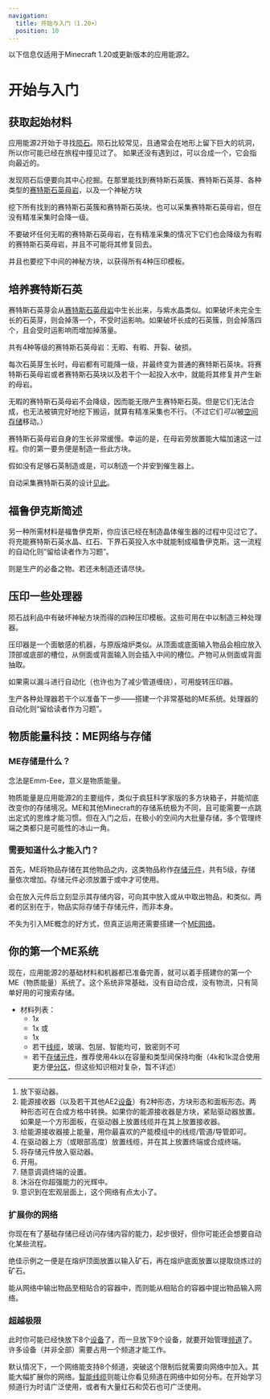 ```yaml
---
navigation:
  title: 开始与入门（1.20+）
  position: 10
---
```


<div class="notification is-info">
  以下信息仅适用于Minecraft 1.20或更新版本的应用能源2。
</div>

# 开始与入门

## 获取起始材料

<GameScene zoom="4" background="transparent">
  <ImportStructure src="assets/assemblies/meteor_interior.snbt" />
</GameScene>

应用能源2开始于寻找[陨石](ae2-mechanics/meteorites.md)。陨石比较常见，且通常会在地形上留下巨大的坑洞，所以你可能已经在旅程中撞见过了。
如果还没有遇到过，可以合成一个<ItemLink id="meteorite_compass" />，它会指向最近的<ItemLink id="mysterious_cube" />。

发现陨石后便要向其中心挖掘。在那里能找到赛特斯石英簇、赛特斯石英芽、各种类型的[赛特斯石英母岩](items-blocks-machines/budding_certus.md)，以及一个神秘方块

挖下所有找到的赛特斯石英簇和赛特斯石英块。也可以采集赛特斯石英母岩，但在没有精准采集时会降一级。

不要破坏任何无暇的赛特斯石英母岩，在有精准采集的情况下它们也会降级为有暇的赛特斯石英母岩，并且不可能将其修复回去。

并且也要挖下中间的神秘方块，以获得所有4种压印模板。

## 培养赛特斯石英

<GameScene zoom="4" background="transparent">
<ImportStructure src="assets/assemblies/budding_certus_1.snbt" />
</GameScene>

赛特斯石英芽会从[赛特斯石英母岩](items-blocks-machines/budding_certus.md)中生长出来，与紫水晶类似。如果破坏未完全生长的石英芽，则会掉落一个<ItemLink id="certus_quartz_dust" />，不受时运影响。如果破坏长成的石英簇，则会掉落四个<ItemLink id="certus_quartz_crystal" />，且会受时运影响而增加掉落量。

共有4种等级的赛特斯石英母岩：无暇、有暇、开裂、破损。

<GameScene zoom="4" background="transparent">
<ImportStructure src="assets/assemblies/budding_blocks.snbt" />
<IsometricCamera yaw="195" pitch="30" />
</GameScene>

每次石英芽生长时，母岩都有可能降一级，并最终变为普通的赛特斯石英块。将赛特斯石英母岩或者赛特斯石英块以及若干个<ItemLink id="charged_certus_quartz_crystal" />一起投入水中，就能将其修复并产生新的母岩。

<RecipeFor id="damaged_budding_quartz" />

无暇的赛特斯石英母岩不会降级，因而能无限产生赛特斯石英。但是它们无法合成，也无法被镐完好地挖下搬运，就算有精准采集也不行。（不过它们*可以*被[空间存储](ae2-mechanics/spatial-io.md)移动。）

赛特斯石英母岩自身的生长非常缓慢。幸运的是，在母岩旁放置<ItemLink id="growth_accelerator" />能大幅加速这一过程。你的第一要务便是制造一些此方块。

<GameScene zoom="4" background="transparent">
<ImportStructure src="assets/assemblies/budding_certus_2.snbt" />
<IsometricCamera yaw="195" pitch="30" />
</GameScene>

假如没有足够石英制造<ItemLink id="energy_acceptor" />或是<ItemLink id="vibration_chamber" />，可以制造一个<ItemLink id="crank" />并安到催生器上。

自动采集赛特斯石英的设计[见此](example-setups/simple-certus-farm.md)。

## 福鲁伊克斯简述

另一种所需材料是福鲁伊克斯，你应该已经在制造晶体催生器的过程中见过它了。将充能赛特斯石英水晶、红石、下界石英投入水中就能制成福鲁伊克斯。这一流程的自动化则“留给读者作为习题”。

<ItemLink id="charger" />则是生产<ItemLink id="charged_certus_quartz_crystal" />的必备之物。若还未制造还请尽快。

## 压印一些处理器

陨石战利品中有破坏神秘方块而得的四种压印模板。这些可用在<ItemLink id="inscriber" />中以制造三种处理器。

<ItemGrid>
  <ItemIcon id="silicon_press" />

  <ItemIcon id="logic_processor_press" />

  <ItemIcon id="calculation_processor_press" />

  <ItemIcon id="engineering_processor_press" />
</ItemGrid>

压印器是一个面敏感的机器，与原版熔炉类似。从顶面或底面输入物品会相应放入顶部或底部的槽位，从侧面或背面输入则会插入中间的槽位。产物可从侧面或背面抽取。

如果需以漏斗进行自动化（也许也为了减少管道缠绕），可用<ItemLink id="certus_quartz_wrench" />旋转压印器。

生产各种处理器若干个以准备下一步——搭建一个非常基础的ME系统。处理器的自动化则“留给读者作为习题”。

## 物质能量科技：ME网络与存储

### ME存储是什么？

念法是Emm-Eee，意义是物质能量。

物质能量是应用能源2的主要组件，类似于疯狂科学家版的多方块箱子，并能彻底改变你的存储境况。ME和其他Minecraft的存储系统极为不同，且可能需要一点跳出定式的思维才能习惯。但在入门之后，在极小的空间内大批量存储，多个管理终端之类都只是可能性的冰山一角。

### 需要知道什么才能入门？

首先，ME将物品存储在其他物品之内，这类物品称作[存储元件](items-blocks-machines/storage_cells.md)，共有5级，存储量依次增加。存储元件必须放置于<ItemLink id="chest" />或<ItemLink id="drive" />中才可使用。

<ItemLink id="chest" />会在放入元件后立刻显示其存储内容，可向其中放入或从中取出物品，和<ItemLink id="minecraft:chest" />类似。两者的区别在于，物品实际存储于存储元件，而非<ItemLink id="chest" />本身。

<ItemLink id="chest" />不失为引入ME概念的好方式，但真正运用还需要搭建一个[ME网络](ae2-mechanics/me-network-connections.md)。

## 你的第一个ME系统

现在，应用能源2的基础材料和机器都已准备完善，就可以着手搭建你的第一个ME（物质能量）系统了。这个系统非常基础，没有自动合成，没有物流，只有简单好用的可搜索存储。

<GameScene zoom="6" interactive={true}>
<ImportStructure src="assets/assemblies/tiny_me_system.snbt" />

</GameScene>

*   材料列表：
    * 1x <ItemLink id="drive" />
    * 1x <ItemLink id="terminal" />或<ItemLink id="crafting_terminal" />
    * 1x <ItemLink id="energy_acceptor" />
    * 若干[线缆](items-blocks-machines/cables.md)，玻璃、包层、智能均可，致密则不可
    * 若干[存储元件](items-blocks-machines/storage_cells.md)，推荐使用4k以在容量和类型间保持均衡（4k和1k混合使用更方便[分区](items-blocks-machines/cell_workbench.md)，但这些知识相对复杂，暂不详述）
---
1.  放下驱动器。
2.  能源接收器（以及若干其他AE2[设备](ae2-mechanics/devices.md)）有2种形态，方块形态和面板形态。两种形态可在合成方格中转换。如果你的能源接收器是方块，紧贴驱动器放置。如果是一个方形面板，在驱动器上放置线缆并在其上放置接收器。
3.  给能源接收器接上能量，用你最喜欢的产能模组中的线缆/管道/导管即可。
4.  在驱动器上方（或眼部高度）放置线缆，并在其上放置终端或合成终端。
5.  将存储元件放入驱动器。
6.  开用。
7.  随意调调终端的设置。
8.  沐浴在你超强能力的光辉中。
9.  意识到在宏观层面上，这个网络有点太小了。

### 扩展你的网络

你现在有了基础存储已经访问存储内容的能力，起步很好，但你可能还会想要自动化某些流程。

绝佳示例之一便是在熔炉顶面放置<ItemLink id="export_bus" />以输入矿石，再在熔炉底面放置<ItemLink id="import_bus" />以提取烧炼过的矿石。

<ItemLink id="export_bus" />能从网络中输出物品至相贴合的容器中，而<ItemLink id="import_bus" />则能从相贴合的容器中提出物品输入网络。

### 超越极限

此时你可能已经快放下8个[设备](ae2-mechanics/devices.md)了，而一旦放下9个设备，就要开始管理[频道](ae2-mechanics/channels.md)了。许多设备（并非全部）需要占用一个频道才能工作。

默认情况下，一个网络能支持8个频道，突破这个限制后就需要向网络中加入<ItemLink id="controller" />。其能大幅扩展你的网络。[智能线缆](items-blocks-machines/cables.md)则能让你看见频道在网络中如何分布。在开始学习频道行为时请广泛使用，或者有大量红石和荧石也可广泛使用。
